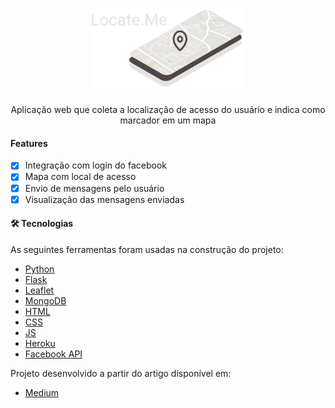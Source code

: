 <h1 align="center"><img src="https://github.com/manuhon99/app_py/blob/main/static/logo.png" width="248"/></h1>
<p align="center">Aplicação web que coleta a localização de acesso do usuário e indica como marcador em um mapa</p>

#### Features
- [x] Integração com login do facebook
- [x] Mapa com local de acesso
- [x] Envio de mensagens pelo usuário
- [x] Visualização das mensagens enviadas

#### 🛠 Tecnologias
As seguintes ferramentas foram usadas na construção do projeto:
- [Python](https://www.python.org/)
- [Flask](https://flask.palletsprojects.com/en/1.1.x/)
- [Leaflet](https://leafletjs.com/)
- [MongoDB](https://www.mongodb.com/cloud/atlas/lp/try2?utm_source=google&utm_campaign=gs_americas_brazil_search_core_brand_atlas_desktop&utm_term=mongodb&utm_medium=cpc_paid_search&utm_ad=e&utm_ad_campaign_id=12212624308&gclid=Cj0KCQiA7NKBBhDBARIsAHbXCB5pov6RVkpsypmp_Xpf2q3sTzJQKSO_oGH5M-G8KI3cDAgAubnU1gkaAtwHEALw_wcB)
- [HTML](https://developer.mozilla.org/pt-BR/docs/Web/HTML)
- [CSS](https://www.w3schools.com/css/)
- [JS](https://developer.mozilla.org/pt-BR/docs/Web/JavaScript)
- [Heroku](https://devcenter.heroku.com/categories/reference)
- [Facebook API](https://developers.facebook.com/?locale=pt_BR) </br>

Projeto desenvolvido a partir do artigo disponível em:
- [Medium](https://medium.com/como-programar-em-1-dia/como-fazer-um-app-em-1-dia-2572dfd1919a)

